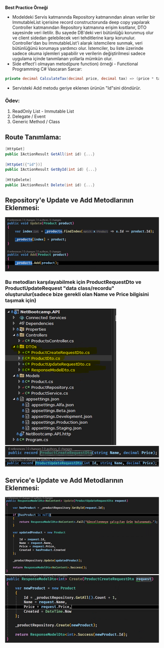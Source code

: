 **Best Practice Örneği**
- Modeldeki Servis katmanında Repository katmanından alınan veriler bir ImmutableList içerisine record constructorunda deep copy yapılarak Controller katmanından Repository katmanına erişim kısıtlanır, DTO sayesinde veri iletilir. Bu sayede DB'deki veri bütünlüğü korunmuş olur ve client sidedan gelebilecek veri tehditlerine karşı korunulur. Controller'dan bu ImmutableList'i alarak istemcilere sunmak, veri bütünlüğünü korumaya yardımcı olur. İstemciler, bu liste üzerinde sadece okuma işlemleri yapabilir ve verilerin değiştirilmesi sadece uygulama içinde tanımlanan yollarla mümkün olur.
- Side effect'i olmayan metod(pure function) örneği - Functional Programming C# Vascaran Sarcar:
```cs
private decimal CalculateTax(decimal price, decimal tax) => (price * tax); // Bu sayede tax değeri her fonksiyonda tekrardan gönderilir. Statik/global değişkende oluşacak tax değişikliği metod çalışma mantığını etkilemez.
```
- Servisteki Add metodu geriye eklenen ürünün "Id"sini döndürür.
### Ödev:
1) ReadOnly List - Immutable List
2) Delegate / Event
3) Generic Method / Class


## Route Tanımlama:
```cs
[HttpGet]
public IActionResult GetAll(int id) {...}

[HttpGet({"id"})]
public IActionResult GetById(int id) {...}

[HttpDelete]
public IActionResult Delete(int id) {...}
```

## Repository'e Update ve Add Metodlarının Eklenmesi:
![update_add](update_add.png)

### Bu metodları karşılayabilmek için ProductRequestDto ve ProductUpdateRequest "data class/recordu" oluşturulur(sadece bize gerekli olan Name ve Price bilgisini taşımak için)
![dtos](dtos.png)
![dto1](dto1.png)
![dto2](dto2.png)

## Service'e Update ve Add Metodlarının Eklenmesi:
![update](update.png)
![add](add.png)